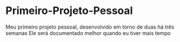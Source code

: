 # Primeiro-Projeto-Pessoal
Meu primeiro projeto pessoal, desenvolvido em torno de duas há três semanas
Ele será documentado melhor quando eu tiver mais tempo 
